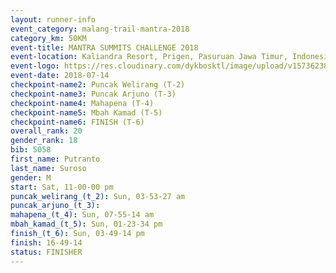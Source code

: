 ```yaml
---
layout: runner-info 
event_category: malang-trail-mantra-2018 
category_km: 50KM 
event-title: MANTRA SUMMITS CHALLENGE 2018 
event-location: Kaliandra Resort, Prigen, Pasuruan Jawa Timur, Indonesia 
event-logo: https://res.cloudinary.com/dykbosktl/image/upload/v1573623800/Logo/mantra-hiam_fujkqd.png 
event-date: 2018-07-14 
checkpoint-name2: Puncak Welirang (T-2) 
checkpoint-name3: Puncak Arjuno (T-3) 
checkpoint-name4: Mahapena (T-4) 
checkpoint-name5: Mbah Kamad (T-5) 
checkpoint-name6: FINISH (T-6) 
overall_rank: 20
gender_rank: 18
bib: 5058
first_name: Putranto
last_name: Suroso
gender: M
start: Sat, 11-00-00 pm
puncak_welirang_(t_2): Sun, 03-53-27 am
puncak_arjuno_(t_3): 
mahapena_(t_4): Sun, 07-55-14 am
mbah_kamad_(t_5): Sun, 01-23-34 pm
finish_(t_6): Sun, 03-49-14 pm
finish: 16-49-14
status: FINISHER
---
```


